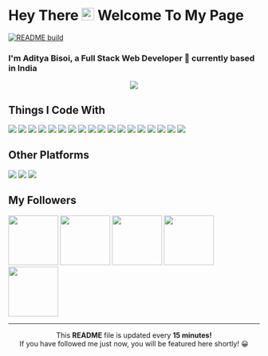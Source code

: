 # Hey There <img src="https://media.giphy.com/media/hvRJCLFzcasrR4ia7z/giphy.gif" width="25px"> Welcome To My Page

[![README build](https://github.com/adityabisoi/adityabisoi/workflows/README%20build/badge.svg)](https://github.com/adityabisoi/adityabisoi/actions)

### I'm Aditya Bisoi, a Full Stack Web Developer 🚀 currently based in India

<p align="center">
    <img src="https://media.giphy.com/media/1JduApoDuoMuCGdP6s/giphy.gif" />
</p>

## Things I Code With
<p>
    <img
        src="https://img.shields.io/badge/node.js%20-%2343853D.svg?&style=for-the-badge&logo=node.js&logoColor=white" />
    <img
        src="https://img.shields.io/badge/javascript%20-%23323330.svg?&style=for-the-badge&logo=javascript&logoColor=%23F7DF1E" />
    <img src="https://img.shields.io/badge/html5%20-%23E34F26.svg?&style=for-the-badge&logo=html5&logoColor=white" />
    <img src="https://img.shields.io/badge/css3%20-%231572B6.svg?&style=for-the-badge&logo=css3&logoColor=white" /> <img
        src="https://img.shields.io/badge/python%20-%2314354C.svg?&style=for-the-badge&logo=python&logoColor=white" />
    <img src="https://img.shields.io/badge/c%20-%2300599C.svg?&style=for-the-badge&logo=c&logoColor=white" /> <img
        src="https://img.shields.io/badge/java-%23ED8B00.svg?&style=for-the-badge&logo=java&logoColor=white" /> <img
        src="https://img.shields.io/badge/php-%23777BB4.svg?&style=for-the-badge&logo=php&logoColor=white" /> <img
        src="https://img.shields.io/badge/react%20-%2320232a.svg?&style=for-the-badge&logo=react&logoColor=%2361DAFB" />
    <img
        src="https://img.shields.io/badge/react_native%20-%2320232a.svg?&style=for-the-badge&logo=react&logoColor=%2361DAFB" />
    <img src="https://img.shields.io/badge/django%20-%23092E20.svg?&style=for-the-badge&logo=django&logoColor=white" />
    <img src="https://img.shields.io/badge/flask%20-%23000.svg?&style=for-the-badge&logo=flask&logoColor=white" /> <img
        src="https://img.shields.io/badge/webpack%20-%238DD6F9.svg?&style=for-the-badge&logo=webpack&logoColor=black" />
    <img src="https://img.shields.io/badge/heroku%20-%23430098.svg?&style=for-the-badge&logo=heroku&logoColor=white" />
    <img
        src="https://img.shields.io/badge/postgres-%23316192.svg?&style=for-the-badge&logo=postgresql&logoColor=white" />
    <img src="https://img.shields.io/badge/mysql-%2300f.svg?&style=for-the-badge&logo=mysql&logoColor=white" /> <img
        src="https://img.shields.io/badge/MongoDB-%234ea94b.svg?&style=for-the-badge&logo=mongodb&logoColor=white" />
    <img src="https://img.shields.io/badge/docker%20-%230db7ed.svg?&style=for-the-badge&logo=docker&logoColor=white" />

</p>

## Other Platforms

<p>
    <a href="https://www.linkedin.com/in/adityabisoi/"><img
            src="https://img.shields.io/badge/linkedin-%230077B5.svg?&style=for-the-badge&logo=linkedin&logoColor=white" /></a>
    <a href="https://medium.com/@adityabisoi1999"><img
            src="https://img.shields.io/badge/medium-%2312100E.svg?&style=for-the-badge&logo=medium&logoColor=white" /></a>
    <a href="https://gitlab.com/adityabisoi/"><img
            src="https://img.shields.io/badge/gitlab-%23330f63.svg?&style=for-the-badge&logo=gitlab&logoColor=white" /></a>
</p>

## My Followers
 <a href="https://github.com/satwikn07"><img
        src="https://avatars1.githubusercontent.com/u/45070931?v=4" width=100px /></a>  <a href="https://github.com/arteevraina"><img
        src="https://avatars0.githubusercontent.com/u/43968121?v=4" width=100px /></a>  <a href="https://github.com/hrushikesh-git"><img
        src="https://avatars0.githubusercontent.com/u/65762074?v=4" width=100px /></a>  <a href="https://github.com/Chirag321ratvekar"><img
        src="https://avatars0.githubusercontent.com/u/44314055?v=4" width=100px /></a>  <a href="https://github.com/FAIZ113"><img
        src="https://avatars0.githubusercontent.com/u/60294451?v=4" width=100px /></a> 

-----------
<p align="center">This <b>README</b> file is updated every <b>15 minutes!</b><br>If you have followed me just now, you will be featured here shortly! 😀</p>

<!-- <br>Last updated ⏲ <i>10/4/2020, 1:26:06 PM</i> -->
